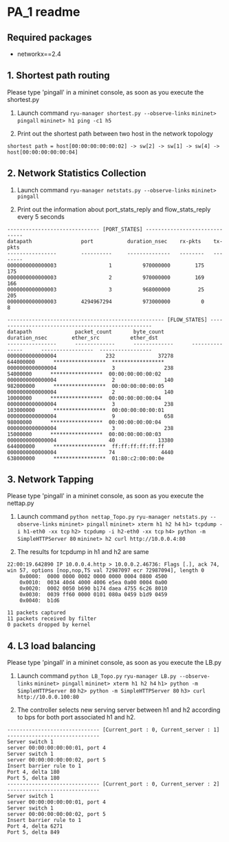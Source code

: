 # PA_1 readme

## Required packages
- networkx==2.4

## 1. Shortest path routing
Please type 'pingall' in a mininet console, as soon as you execute the shortest.py

1. Launch command
  ```ryu-manager shortest.py --observe-links```
  ```mininet> pingall```
  ```mininet> h1 ping -c1 h5```

2. Print out the shortest path between two host in the network topology
```
shortest path = host[00:00:00:00:00:02] -> sw[2] -> sw[1] -> sw[4] -> host[00:00:00:00:00:04]
```

## 2. Network Statistics Collection

1. Launch command
  ```ryu-manager netstats.py --observe-links```
  ```mininet> pingall```

2. Print out the information about port_stats_reply and flow_stats_reply every 5 seconds
```
------------------------------ [PORT_STATES] ------------------------------
datapath                port           duration_nsec    rx-pkts    tx-pkts
----------------        ----------     --------------   --------   --------
0000000000000003                 1          970000000        175        175
0000000000000003                 2          970000000        169        166
0000000000000003                 3          968000000         25        205
0000000000000003        4294967294          973000000          0          8

--------------------------------------------------- [FLOW_STATES] ---------------------------------------------------
datapath              packet_count       byte_count         duration_nsec        ether_src          ether_dst
----------------      -------------      -------------      ---------------      -----------------  -----------------
0000000000000004                232              37278            644000000      *****************  *****************
0000000000000004                  3                238             54000000      *****************  00:00:00:00:00:02
0000000000000004                  2                140            982000000      *****************  00:00:00:00:00:05
0000000000000004                  2                140             10000000      *****************  00:00:00:00:00:04
0000000000000004                  3                238            103000000      *****************  00:00:00:00:00:01
0000000000000004                  9                658             98000000      *****************  00:00:00:00:00:04
0000000000000004                  3                238             15000000      *****************  00:00:00:00:00:03
0000000000000004                 40              13380            644000000      *****************  ff:ff:ff:ff:ff:ff
0000000000000004                 74               4440            638000000      *****************  01:80:c2:00:00:0e
```

## 3. Network Tapping
Please type 'pingall' in a mininet console, as soon as you execute the nettap.py

1. Launch command
  ```python nettap_Topo.py```
  ```ryu-manager netstats.py --observe-links```
  ```mininet> pingall```
  ```mininet> xterm h1 h2 h4```
  ```h1> tcpdump -i h1-eth0 -xx tcp```
  ```h2> tcpdump -i h2-eth0 -xx tcp```
  ```h4> python -m SimpleHTTPServer 80```
  ```mininet> h2 curl http://10.0.0.4:80```

2. The results for tcpdump in h1 and h2 are same
```
22:00:19.642890 IP 10.0.0.4.http > 10.0.0.2.46736: Flags [.], ack 74, win 57, options [nop,nop,TS val 72987097 ecr 72987094], length 0
	0x0000:  0000 0000 0002 0000 0000 0004 0800 4500
	0x0010:  0034 40d4 4000 4006 e5ea 0a00 0004 0a00
	0x0020:  0002 0050 b690 b174 daea 4755 6c26 8010
	0x0030:  0039 ff60 0000 0101 080a 0459 b1d9 0459
	0x0040:  b1d6

11 packets captured
11 packets received by filter
0 packets dropped by kernel
```

## 4. L3 load balancing
Please type 'pingall' in a mininet console, as soon as you execute the LB.py

1. Launch command
  ```python LB_Topo.py```
  ```ryu-manager LB.py --observe-links```
  ```mininet> pingall```
  ```mininet> xterm h1 h2 h4```
  ```h1> python -m SimpleHTTPServer 80```
  ```h2> python -m SimpleHTTPServer 80```
  ```h3> curl http://10.0.0.100:80```

 2. The controller selects new serving server between h1 and h2 according to bps for both port associated h1 and h2.
 ```
------------------------------ [Current_port : 0, Current_server : 1] ------------------------------
Server switch 1
server 00:00:00:00:00:01, port 4
Server switch 1
server 00:00:00:00:00:02, port 5
Insert barrier rule to 1
Port 4, delta 180
Port 5, delta 180
------------------------------ [Current_port : 0, Current_server : 2] ------------------------------
Server switch 1
server 00:00:00:00:00:01, port 4
Server switch 1
server 00:00:00:00:00:02, port 5
Insert barrier rule to 1
Port 4, delta 6271
Port 5, delta 849
```
